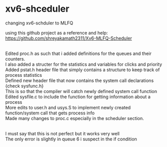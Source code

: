 # xv6-shceduler
changing xv6-schduler to MLFQ

using this github project as a reference and help: <br>
https://github.com/shreyakamath2311/Xv6-MLFQ-Scheduler <br> <br>

Edited proc.h as such that i added definitions for the queues and their counters.<br>
I also added a structer for the statistics and variables for clicks and priority <br>
Added pstat.h header file that simply contains a structure to keep track of process statistics <br>
Defined new header file that now contains the system call declarations {check sysfunc.h} <br>
This is so that the compiler will catch newly defined system call function <br> 
Edited sysfile.c to include the function for getting information about a process <br>
More edits to user.h and usys.S to implement newly created function/system call that gets process info <br>
Made many changes to proc.c especially in the scheduler section. <br><br>

I must say that this is not perfect but it works very well <br>
The only error is slightly in queue 6 i suspect in the if condition <br>
